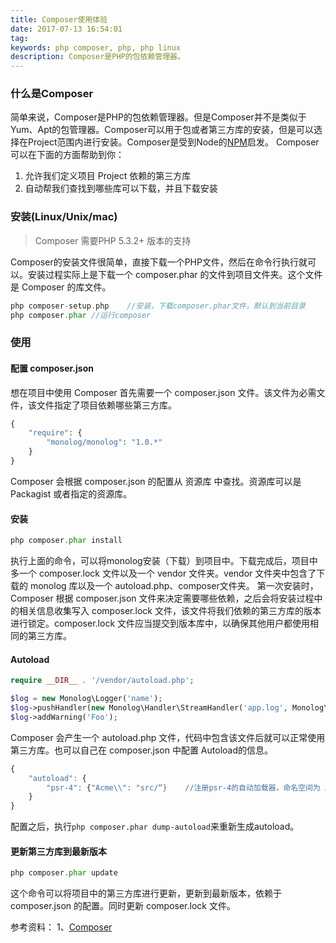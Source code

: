 ```yaml
---
title: Composer使用体验
date: 2017-07-13 16:54:01
tag: 
keywords: php composer, php, php linux
description: Composer是PHP的包依赖管理器。
---
```



### 什么是Composer
简单来说，Composer是PHP的包依赖管理器。但是Composer并不是类似于Yum、Apt的包管理器。Composer可以用于包或者第三方库的安装，但是可以选择在Project范围内进行安装。Composer是受到Node的[NPM](https://npmjs.org/)启发。
Composer可以在下面的方面帮助到你：

1. 允许我们定义项目 Project 依赖的第三方库
2. 自动帮我们查找到哪些库可以下载，并且下载安装

### 安装(Linux/Unix/mac)
> Composer 需要PHP 5.3.2+ 版本的支持

Composer的安装文件很简单，直接下载一个PHP文件，然后在命令行执行就可以。安装过程实际上是下载一个 composer.phar 的文件到项目文件夹。这个文件是 Composer 的库文件。
```php
php composer-setup.php    //安装，下载composer.phar文件，默认到当前目录
php composer.phar //运行composer
```

### 使用

#### 配置 composer.json
想在项目中使用 Composer 首先需要一个 composer.json 文件。该文件为必需文件，该文件指定了项目依赖哪些第三方库。
```php
{
    "require": {
        "monolog/monolog": "1.0.*"
    }
}
```
Composer 会根据 composer.json 的配置从 资源库 中查找。资源库可以是 Packagist 或者指定的资源库。

#### 安装
```php
php composer.phar install
```
执行上面的命令，可以将monolog安装（下载）到项目中。下载完成后，项目中多一个 composer.lock 文件以及一个 vendor 文件夹。vendor 文件夹中包含了下载的 monolog 库以及一个 autoload.php、composer文件夹。
第一次安装时，Composer 根据 composer.json 文件来决定需要哪些依赖，之后会将安装过程中的相关信息收集写入 composer.lock 文件，该文件将我们依赖的第三方库的版本进行锁定。composer.lock 文件应当提交到版本库中，以确保其他用户都使用相同的第三方库。

#### Autoload
```php
require __DIR__ . '/vendor/autoload.php';

$log = new Monolog\Logger('name');
$log->pushHandler(new Monolog\Handler\StreamHandler('app.log', Monolog\Logger::WARNING));
$log->addWarning('Foo');
```
Composer 会产生一个 autoload.php 文件，代码中包含该文件后就可以正常使用第三方库。也可以自己在 composer.json 中配置 Autoload的信息。
```javascript
{
    "autoload": {
        "psr-4": {"Acme\\": "src/“}    //注册psr-4的自动加载器，命名空间为 Acme
    }
}
```
配置之后，执行```php composer.phar dump-autoload```来重新生成autoload。

#### 更新第三方库到最新版本
```php
php composer.phar update
```
这个命令可以将项目中的第三方库进行更新，更新到最新版本，依赖于 composer.json 的配置。同时更新 composer.lock 文件。

参考资料：
1、[Composer](https://getcomposer.org)
